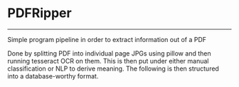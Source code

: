 # PDFRipper

---

Simple program pipeline in order to extract information out of a PDF

Done by splitting PDF into individual page JPGs using pillow and then running tesseract OCR on them. This is then put under either manual classification or NLP to derive meaning.
The following is then structured into a database-worthy format.